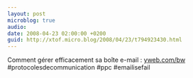 ```yaml
---
layout: post
microblog: true
audio: 
date: 2008-04-23 02:00:00 +0200
guid: http://xtof.micro.blog/2008/04/23/t794923430.html
---
```

Comment gérer efficacement sa boîte e-mail : [yweb.com/bw](http://yweb.com/bw) #protocolesdecommunication #ppc #emailisefail
